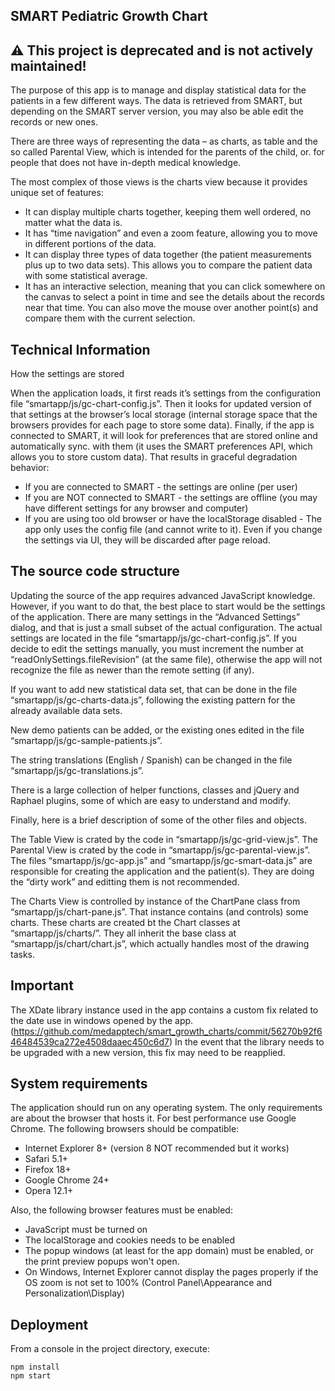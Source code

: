 SMART Pediatric Growth Chart
--------------------------------------------------------------------------------
## ⚠️ This project is deprecated and is not actively maintained!

The purpose of this app is to manage and display statistical data for the
patients in a few different ways. The data is retrieved from SMART,
but depending on the SMART server version, you may also be able edit the records
or new ones.

There are three ways of representing the data – as charts, as table and the so
called Parental View, which is intended for the parents of the child, or. for
people that does not have in-depth medical knowledge.

The most complex of those views is the charts view because it provides unique
set of features:

- It can display multiple charts together, keeping them well ordered, no matter
  what the data is.
- It has “time navigation” and even a zoom feature, allowing you to move in
  different portions of the data.
- It can display three types of data together (the patient measurements plus
  up to two data sets). This allows you to compare the patient data with some
  statistical average.
- It has an interactive selection, meaning that you can click somewhere on the
  canvas to select a point in time and see the details about the records near
  that time. You can also move the mouse over another point(s) and compare them
  with the current selection.

Technical Information
--------------------------------------------------------------------------------

How the settings are stored

When the application loads, it first reads it’s settings from the configuration
file “smartapp/js/gc-chart-config.js”. Then it looks for updated version of that
settings at the browser’s local storage (internal storage space that the browsers
provides for each page to store some data). Finally, if the app is connected to
SMART, it will look for preferences that are stored online and automatically sync.
with them (it uses the SMART preferences API, which allows you to store custom data).
That results in graceful degradation behavior:

- If you are connected to SMART - the settings are online (per user)
- If you are NOT connected to SMART - the settings are offline (you may have
  different settings for any browser and computer)
- If you are using too old browser or have the localStorage disabled - The app
  only uses the config file (and cannot write to it). Even if you change the
  settings via UI, they will be discarded after page reload.

The source code structure
--------------------------------------------------------------------------------

Updating the source of the app requires advanced JavaScript knowledge. However,
if you want to do that, the best place to start would be the settings of the
application. There are many settings in the “Advanced Settings” dialog, and that
is just a small subset of the actual configuration. The actual settings are
located in the file “smartapp/js/gc-chart-config.js”. If you decide to edit the
settings manually, you must increment the number at “readOnlySettings.fileRevision”
(at the same file), otherwise the app will not recognize the file as newer than
the remote setting (if any).

If you want to add new statistical data set, that can be done in the file
“smartapp/js/gc-charts-data.js”, following the existing pattern for the already
available data sets.

New demo patients can be added, or the existing ones edited in the file
“smartapp/js/gc-sample-patients.js”.

The string translations (English / Spanish) can be changed in the file
“smartapp/js/gc-translations.js”.

There is a large collection of helper functions, classes and jQuery and Raphael
plugins, some of which are easy to understand and modify.

Finally, here is a brief description of some of the other files and objects.

The Table View is crated by the code in “smartapp/js/gc-grid-view.js”.
The Parental View is crated by the code in “smartapp/js/gc-parental-view.js”.
The files “smartapp/js/gc-app.js” and “smartapp/js/gc-smart-data.js” are
responsible for creating the application and the patient(s). They are doing the
“dirty work” and editting them is not 	recommended.

The Charts View is controlled by instance of the ChartPane class from
“smartapp/js/chart-pane.js”. That instance contains (and controls) some charts.
These charts are created bt the Chart classes at “smartapp/js/charts/”. They all
inherit the base class at “smartapp/js/chart/chart.js”, which actually handles
most of the drawing tasks.

Important
--------------------------------------------------------------------------------

The XDate library instance used in the app contains a custom fix related to
the date use in windows opened by the app.
(https://github.com/medapptech/smart_growth_charts/commit/56270b92f646484539ca272e4508daaec450c6d7)
In the event that the library needs to be upgraded with a new version,
this fix may need to be reapplied.

System requirements
--------------------------------------------------------------------------------

The application should run on any operating system. The only requirements are
about the browser that hosts it. For best performance use Google Chrome. The
following browsers should be compatible:

- Internet Explorer 8+ (version 8 NOT recommended but it works)
- Safari 5.1+
- Firefox 18+
- Google Chrome 24+
- Opera 12.1+


Also, the following browser features must be enabled:

- JavaScript must be turned on
- The localStorage and cookies needs to be enabled
- The popup windows (at least for the app domain) must be enabled, or the print
  preview popups won't open.
- On Windows, Internet Explorer cannot display the pages properly if the OS zoom
  is not set to 100% (Control Panel\Appearance and Personalization\Display)

Deployment
-----------------------------------------------------------------------------

From a console in the project directory, execute:

```
npm install
npm start
```
